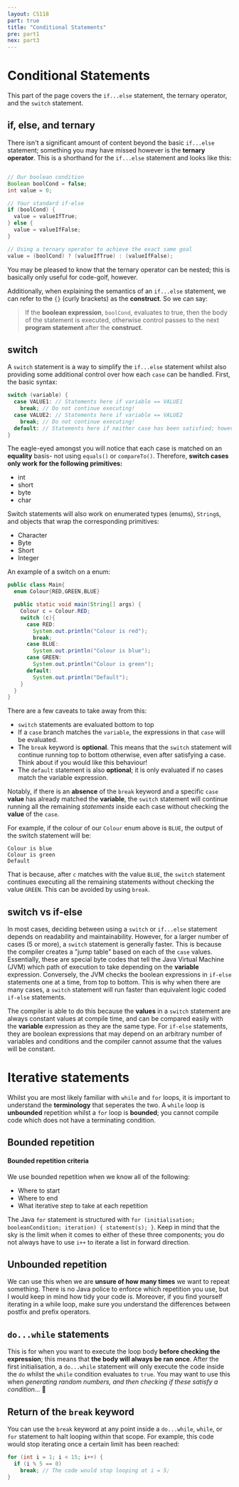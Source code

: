 ```yaml
---
layout: CS118
part: true
title: "Conditional Statements"
pre: part1
nex: part3
---
```


# Conditional Statements

This part of the page covers the `if...else` statement, the ternary operator, and the `switch` statement.

## if, else, and ternary

There isn't a significant amount of content beyond the basic `if...else` statement; something you may have missed however is the **ternary operator**. This is a shorthand for the `if...else` statement and looks like this:

```java

// Our boolean condition
Boolean boolCond = false;
int value = 0;

// Your standard if-else
if (boolCond) {
  value = valueIfTrue;
} else {
  value = valueIfFalse;
}

// Using a ternary operator to achieve the exact same goal
value = (boolCond) ? (valueIfTrue) : (valueIfFalse);
```

You may be pleased to know that the ternary operator can be nested; this is basically only useful for code-golf, however. 

Additionally, when explaining the semantics of an `if...else` statement, we can refer to the `{}` (curly brackets) as the **construct**. So we can say:

> If the **boolean expression**, `boolCond`, evaluates to true, then the body of the statement is executed, otherwise control passes to the next **program statement** after the **construct**.


## switch

A `switch` statement is a way to simplify the `if...else` statement whilst also providing some additional control over how each `case` can be handled. First, the basic syntax:
``` java
switch (variable) {
  case VALUE1: // Statements here if variable == VALUE1
    break; // Do not continue executing!
  case VALUE2: // Statements here if variable == VALUE2
    break; // Do not continue executing!
  default: // Statements here if neither case has been satisfied; however you can leave this blank.
}
```

The eagle-eyed amongst you will notice that each case is matched on an **equality** basis- not using `equals()` or `compareTo()`. Therefore, **switch cases only work for the following primitives:**
- int
- short
- byte
- char

Switch statements will also work on enumerated types (enums), `String`s, and objects that wrap the corresponding primitives:
- Character
- Byte
- Short
- Integer

An example of a switch on a enum:

```java
public class Main{
  enum Colour{RED,GREEN,BLUE}

  public static void main(String[] args) {
    Colour c = Colour.RED;
    switch (c){ 
      case RED:
        System.out.println("Colour is red");
        break;
      case BLUE:
        System.out.println("Colour is blue");
      case GREEN:
        System.out.println("Colour is green");
      default:
        System.out.println("Default");
    }
  }
}
```

There are a few caveats to take away from this:
- `switch` statements are evaluated bottom to top
- If a `case` branch matches the `variable`, the expressions in that `case` will be evaluated.
- The `break` keyword is **optional**. This means that the `switch` statement will continue running top to bottom otherwise, even after satisfying a case. Think about if you would like this behaviour!
- The `default` statement is also **optional**; it is only evaluated if no cases match the variable expression.

Notably, if there is an **absence** of the `break` keyword and a specific `case` **value** has already matched the **variable**, the `switch` statement will continue running all the remaining *statements* inside each case without checking the **value** of the `case`.

For example, if the colour of our `Colour` enum above is `BLUE`, the output of the switch statement will be:

```
Colour is blue
Colour is green
Default
```

That is because, after `c` matches with the value `BLUE`, the `switch` statement continues executing all the remaining statements without checking the value `GREEN`. This can be avoided by using `break`.

## switch vs if-else
In most cases, deciding between using a `switch` or `if...else` statement depends on readability and maintainability. However, for a larger number of cases (5 or more), a `switch` statement is generally faster. This is because the compiler creates a "jump table" based on each of the `case` values. Essentially, these are special byte codes that tell the Java Virtual Machine (JVM) which path of execution to take depending on the **variable** expression. Conversely, the JVM checks the boolean expressions in `if-else` statements one at a time, from top to bottom. This is why when there are many cases, a `switch` statement will run faster than equivalent logic coded `if-else` statements.

The compiler is able to do this because the **values** in a `switch` statement are always constant values at compile time, and can be compared easily with the **variable** expression as they are the same type. For `if-else` statements, they are boolean expressions that may depend on an arbitrary number of variables and conditions and the compiler cannot assume that the values will be constant. 

# Iterative statements

Whilst you are most likely familiar with `while` and `for` loops, it is important to understand the **terminology** that seperates the two. A `while` loop is **unbounded** repetition whilst a `for` loop is **bounded**; you cannot compile code which does not have a terminating condition.

## Bounded repetition

#### Bounded repetition criteria
We use bounded repetition when we know all of the following:
- Where to start
- Where to end
- What iterative step to take at each repetition

The Java `for` statement is structured with `for (initialisation; booleanCondition; iteration) { statement(s); }`. Keep in mind that the sky is the limit when it comes to either of these three components; you do not always have to use `i++` to iterate a list in forward direction.

## Unbounded repetition

We can use this when we are **unsure of how many times** we want to repeat something. There is no Java police to enforce which repetition you use, but I would keep in mind how tidy your code is. Moreover, if you find yourself iterating in a while loop, make sure you understand the differences between postfix and prefix operators.

## `do...while` statements

This is for when you want to execute the loop body **before checking the expression**; this means that **the body will always be ran once**. After the first initialisation, a `do...while` statement will only execute the code inside the `do` whilst the `while` condition evaluates to `true`. You may want to use this when _generating random numbers, and then checking if these satisfy a condition..._ 🤖

## Return of the `break` keyword

You can use the `break` keyword at any point inside a `do...while`, `while`, or `for` statement to halt looping within that scope. For example, this code would stop iterating once a certain limit has been reached:

``` java
for (int i = 1; i < 15; i++) {
  if (i % 5 == 0) 
    break; // The code would stop looping at i = 5;
}
```
